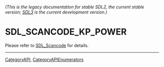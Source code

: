###### (This is the legacy documentation for stable SDL2, the current stable version; [SDL3](https://wiki.libsdl.org/SDL3/) is the current development version.)
# SDL_SCANCODE_KP_POWER

Please refer to [SDL_Scancode](SDL_Scancode) for details.

----
[CategoryAPI](CategoryAPI), [CategoryAPIEnumerators](CategoryAPIEnumerators)


